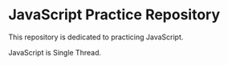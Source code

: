 # JavaScript Practice Repository

This repository is dedicated to practicing JavaScript.

JavaScript is Single Thread.
